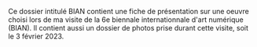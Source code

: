 Ce dossier intitulé BIAN contient une fiche de présentation sur une oeuvre choisi lors de ma visite de la 6e biennale internationnale d'art numérique (BIAN). Il contient aussi un dossier de photos prise durant cette visite, soit le 3 février 2023.
